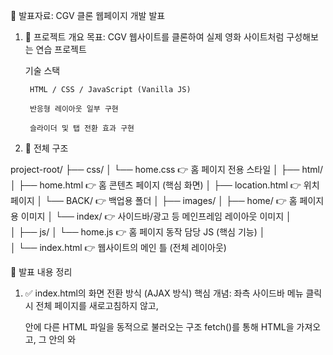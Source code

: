 🎤 발표자료: CGV 클론 웹페이지 개발 발표
1. 🧩 프로젝트 개요
    목표: CGV 웹사이트를 클론하여 실제 영화 사이트처럼 구성해보는 연습 프로젝트

    기술 스택

        HTML / CSS / JavaScript (Vanilla JS)

        반응형 레이아웃 일부 구현

        슬라이더 및 탭 전환 효과 구현

2. 🧱 전체 구조

project-root/
├── css/
│   └── home.css        👉 홈 페이지 전용 스타일
│
├── html/
│   ├── home.html       👉 홈 콘텐츠 페이지 (핵심 화면)
│   ├── location.html   👉 위치 페이지
│   └── BACK/           👉 백업용 폴더
│
├── images/
│   ├── home/           👉 홈 페이지용 이미지
│   └── index/          👉 사이드바/광고 등  메인프레임 레이아웃 이미지 
│   
│
├── js/
│   └──  home.js         👉 홈 페이지 동작 담당 JS (핵심 기능)
│   
│
└── index.html          👉 웹사이트의 메인 틀 (전체 레이아웃)

🧭 발표 내용 정리
1. ✅ index.html의 화면 전환 방식 (AJAX 방식)
    핵심 개념:
    좌측 사이드바 메뉴 클릭 시 전체 페이지를 새로고침하지 않고,
    <section id="content"> 안에 다른 HTML 파일을 동적으로 불러오는 구조
    fetch()를 통해 HTML을 가져오고, 그 안의 <link>와 <script>도 직접 삽입

    이 구조의 장점:
    ✔️ 전체 페이지 새로고침 없이 부드러운 UX
    ✔️ 페이지 로딩 속도 개선
    ✔️ HTML/CSS/JS 분리 관리 가능 → 유지보수 용이
    ✔️ 프론트엔드 프레임워크처럼 작동하는 구조를 직접 구현

```javascript
    async function loadPage(url) {
        const content = document.getElementById('content');
        content.innerHTML = '<div class="skeleton">불러오는 중...</div>';

        try {
            const response = await fetch(url);
            if (!response.ok) throw new Error('페이지 불러오기 실패');

            const html = await response.text();
            content.innerHTML = html;

            // CSS 처리
            const tempDiv = document.createElement('div');
            tempDiv.innerHTML = html;
            const links = tempDiv.querySelectorAll('link[rel="stylesheet"]');
            links.forEach(link => {
                const newLink = document.createElement('link');
                newLink.rel = 'stylesheet';
                newLink.href = link.href;
                document.head.appendChild(newLink);
            });

            // JS 처리
            const scripts = tempDiv.querySelectorAll('script');
            scripts.forEach(script => {
                const newScript = document.createElement('script');
                if (script.src) newScript.src = script.src;
                else newScript.textContent = script.textContent;
                document.body.appendChild(newScript);
            });

        } catch (error) {
            content.innerHTML = `<p style="color:red;">오류: ${error.message}</p>`;
        }
    }
```
2. ✅ 홈 페이지 탭 전환 기능 (home.js)
    핵심 개념:
    상단 메뉴(영화 / 이벤트 / 액티비티) 클릭 시,
    각 섹션을 보여주고 나머지는 display: none 처리
    .active 클래스로 UI 상태도 함께 전환

    발표 포인트:
    ✔️ 탭 전환 로직을 직접 구현해봄
    ✔️ 하나의 HTML 페이지 안에서 콘텐츠가 동적으로 바뀜

```javascript
tabs.forEach((tab, index) => {
  tab.addEventListener('click', () => {
    tabs.forEach(t => t.classList.remove('active'));
    tab.classList.add('active');

    movieSection.style.display = 'none';
    eventSection.style.display = 'none';
    activitySection.style.display = 'none';

    if (index === 0) movieSection.style.display = 'block';
    if (index === 1) eventSection.style.display = 'block';
    if (index === 2) activitySection.style.display = 'block';
  });
});
```
3. ✅ 슬라이더 구현 (무비차트 / ICECON)
    핵심 개념:
        movie_list 배열 데이터를 이용해 DOM에 카드 요소를 렌더링
        좌우 버튼 클릭 시 translateX로 슬라이드 효과 구현
```javascript
function updateSlider(slider) {
  const slideWidth = 220;
  slider.style.transform = `translateX(-${currentSlide * slideWidth}px)`;
}
```
        ICECON === true 조건 필터링도 포함됨
```javascript        
const iceconMovies = movie_list.filter(movie => movie.ICECON === true);
```
        발표 포인트:
        ✔️ JSON 구조로 데이터 설계 및 활용
        ✔️ 영화 / 광고 / 콘서트 데이터 타입에 따라 분기 렌더링 하여 레이아웃 제어
        ✔️ CSS 슬라이드와 JS 변수 조합 (currentSlide)
        ->슬라이드 기능은 JavaScript의 currentSlide라는 변수를 사용해 현재 위치를 계산하고,
            그 값을 CSS transform: translateX(...)에 넣어서 카드를 가로로 이동시키는 방식으로 구현


🧠 마무리 요약
이번 프로젝트를 통해 정적인 웹페이지가 아닌,
사용자 인터랙션에 따라 콘텐츠가 동적으로 바뀌는 구조를 직접 구현해보면서,
SPA의 기본 개념, 슬라이더 동작, 그리고 코드 분리와 재사용성까지 체험할 수 있었습니다.